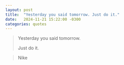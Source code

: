 ```yaml
---
layout: post
title:  "Yesterday you said tomorrow. Just do it."
date:   2024-11-21 15:22:00 -0300
categories: quotes
---
```

>Yesterday you said tomorrow.
>
>Just do it.

>Nike
